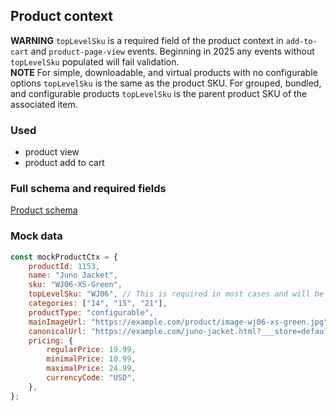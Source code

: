 ## Product context

**WARNING** `topLevelSku` is a required field of the product context in `add-to-cart` and `product-page-view` events.  Beginning in 2025 any events without `topLevelSku` populated will fail validation.  
**NOTE** For simple, downloadable, and virtual products with no configurable options `topLevelSku` is the same as the product SKU.  For grouped, bundled, and configurable products `topLevelSku` is the parent product SKU of the associated item.
### Used

-   product view
-   product add to cart

### Full schema and required fields

[Product schema](../../../packages/storefront-events-sdk/src/types/schemas/product.ts)

### Mock data

```javascript
const mockProductCtx = {
    productId: 1153,
    name: "Juno Jacket",
    sku: "WJ06-XS-Green",
    topLevelSku: "WJ06", // This is required in most cases and will be mandatory in future releases.
    categories: ["14", "15", "21"],
    productType: "configurable",  
    mainImageUrl: "https://example.com/product/image-wj06-xs-green.jpg",
    canonicalUrl: "https://example.com/juno-jacket.html?___store=default", //URL in current store
    pricing: {
        regularPrice: 19.99,
        minimalPrice: 10.99,
        maximalPrice: 24.99,
        currencyCode: "USD",
    },
};
```
